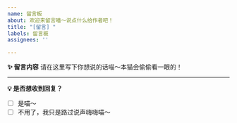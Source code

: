 ```yaml
---
name: 留言板
about: 欢迎来留言喵～说点什么给作者吧！
title: "[留言] "
labels: 留言板
assignees: ''

---
```


**✨ 留言内容**
请在这里写下你想说的话喵～本猫会偷偷看一眼的！



---
**💡 是否想收到回复？**
- [ ] 是喵～
- [ ] 不用了，我只是路过说声嗨嗨喵～

